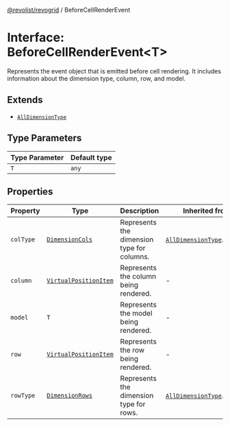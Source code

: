 [@revolist/revogrid](README.md) / BeforeCellRenderEvent

# Interface: BeforeCellRenderEvent\<T\>

Represents the event object that is emitted before cell rendering.
It includes information about the dimension type, column, row, and model.

## Extends

- [`AllDimensionType`](Interface.AllDimensionType.md)

## Type Parameters

| Type Parameter | Default type |
| ------ | ------ |
| `T` | `any` |

## Properties

| Property | Type | Description | Inherited from | Defined in |
| ------ | ------ | ------ | ------ | ------ |
| `colType` | [`DimensionCols`](TypeAlias.DimensionCols.md) | Represents the dimension type for columns. | [`AllDimensionType`](Interface.AllDimensionType.md).`colType` | [src/types/interfaces.ts:727](https://github.com/revolist/revogrid/blob/c9c4fc1791ac452c4c9470419263ce544ebb624f/src/types/interfaces.ts#L727) |
| `column` | [`VirtualPositionItem`](Interface.VirtualPositionItem.md) | Represents the column being rendered. | - | [src/types/interfaces.ts:670](https://github.com/revolist/revogrid/blob/c9c4fc1791ac452c4c9470419263ce544ebb624f/src/types/interfaces.ts#L670) |
| `model` | `T` | Represents the model being rendered. | - | [src/types/interfaces.ts:680](https://github.com/revolist/revogrid/blob/c9c4fc1791ac452c4c9470419263ce544ebb624f/src/types/interfaces.ts#L680) |
| `row` | [`VirtualPositionItem`](Interface.VirtualPositionItem.md) | Represents the row being rendered. | - | [src/types/interfaces.ts:675](https://github.com/revolist/revogrid/blob/c9c4fc1791ac452c4c9470419263ce544ebb624f/src/types/interfaces.ts#L675) |
| `rowType` | [`DimensionRows`](TypeAlias.DimensionRows.md) | Represents the dimension type for rows. | [`AllDimensionType`](Interface.AllDimensionType.md).`rowType` | [src/types/interfaces.ts:722](https://github.com/revolist/revogrid/blob/c9c4fc1791ac452c4c9470419263ce544ebb624f/src/types/interfaces.ts#L722) |
